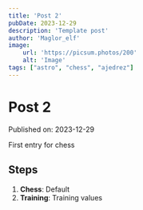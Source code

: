 ```yaml
---
title: 'Post 2'
pubDate: 2023-12-29
description: 'Template post'
author: 'Maglor_elf'
image:
    url: 'https://picsum.photos/200'
    alt: 'Image'
tags: ["astro", "chess", "ajedrez"]
---
```

# Post 2

Published on: 2023-12-29

First entry for chess

## Steps
1. **Chess**: Default
2. **Training**: Training values
